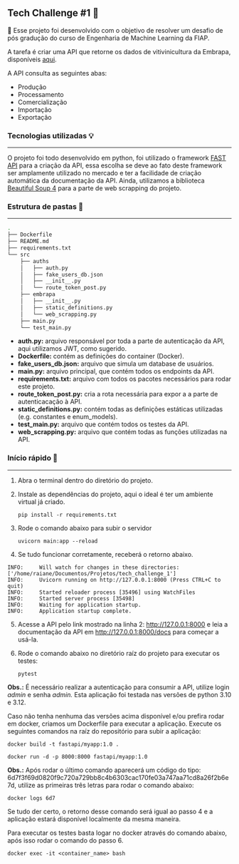 ## Tech Challenge #1 **🧩**

🎯 Esse projeto foi desenvolvido com o objetivo de resolver um desafio de pós gradução do curso de Engenharia de Machine Learning da FIAP.

A tarefa é criar uma API que retorne os dados de vitivinicultura da Embrapa, disponíveis [aqui](http://vitibrasil.cnpuv.embrapa.br/index.php?opcao=opt_01).

A API consulta as seguintes abas:

- Produção
- Processamento
- Comercialização
- Importação
- Exportação

### **Tecnologias utilizadas 💡**

---

O projeto foi todo desenvolvido em python, foi utilizado o framework [FAST API](https://fastapi.tiangolo.com/) para a criação da API, essa escolha se deve ao fato deste framework ser amplamente utilizado no mercado e ter a facilidade de criação automática da documentação da API. Ainda, utilizamos a biblioteca [Beautiful Soup 4](https://beautiful-soup-4.readthedocs.io/en/latest/) para a parte de web scrapping do projeto.

### Estrutura de pastas **📂**

---

```sh
.
├── Dockerfile
├── README.md
├── requirements.txt
└── src
    ├── auths
    │   ├── auth.py
    │   ├── fake_users_db.json
    │   ├── __init__.py
    │   └── route_token_post.py
    ├── embrapa
    │   ├── __init__.py
    │   ├── static_definitions.py
    │   └── web_scrapping.py
    ├── main.py
    └── test_main.py
```

- **auth.py:** arquivo responsável por toda a parte de autenticação da API, aqui utilizamos JWT, como sugerido.
- **Dockerfile:** contém as definições do container (Docker).
- **fake_users_db.json:** arquivo que simula um database de usuários.
- **main.py:** arquivo principal, que contém todos os endpoints da API.
- **requirements.txt:** arquivo com todos os pacotes necessários para rodar este projeto.
- **route_token_post.py:** cria a rota necessária para expor a a parte de autenticacação à API.
- **static_definitions.py:** contém todas as definições estáticas utilizadas (e.g. constantes e enum_models).
- **test_main.py:** arquivo que contém todos os testes da API.
- **web_scrapping.py:** arquivo que contém todas as funções utilizadas na API.

### Início rápido 🚀

---

1. Abra o terminal dentro do diretório do projeto.
2. Instale as dependências do projeto, aqui o ideal é ter um ambiente virtual já criado.

   `pip install -r requirements.txt`

3. Rode o comando abaixo para subir o servidor

   `uvicorn main:app --reload`

4. Se tudo funcionar corretamente, receberá o retorno abaixo.

```
INFO:     Will watch for changes in these directories: ['/home/raiane/Documentos/Projetos/tech_challenge_1']
INFO:     Uvicorn running on http://127.0.0.1:8000 (Press CTRL+C to quit)
INFO:     Started reloader process [35496] using WatchFiles
INFO:     Started server process [35498]
INFO:     Waiting for application startup.
INFO:     Application startup complete.
```

5. Acesse a API pelo link mostrado na linha 2: http://127.0.0.1:8000 e leia a documentação da API em http://127.0.0.1:8000/docs para começar a usá-la.
6. Rode o comando abaixo no diretório raíz do projeto para executar os testes:

   `pytest`

**Obs.:** É necessário realizar a autenticação para consumir a API, utilize login _admin_ e senha _admin._ Esta aplicação foi testada nas versões de python 3.10 e 3.12.

Caso não tenha nenhuma das versões acima disponível e/ou prefira rodar em docker, criamos um Dockerfile para executar a aplicação. Execute os seguintes comandos na raíz do repositório para subir a aplicação:

`docker build -t fastapi/myapp:1.0 .`

`docker run -d -p 8000:8000 fastapi/myapp:1.0 `

**Obs.:** Após rodar o último comando aparecerá um código do tipo: 6d7f3f69d0820f9c720a729bb8c4b6303cac170fe03a747aa71cd8a26f2b6e7d, utilize as primeiras três letras para rodar o comando abaixo:

`docker logs 6d7`

Se tudo der certo, o retorno desse comando será igual ao passo 4 e a aplicação estará disponível localmente da mesma maneira.

Para executar os testes basta logar no docker através do comando abaixo, após isso rodar o comando do passo 6.

`docker exec -it <container_name> bash`
